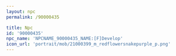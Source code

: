 ```yaml
---
layout: npc
permalink: /90000435

title: Npc
id: '90000435'
npc_name: 'NPCNAME_90000435_NAME:[F]Develop'
icon_url: 'portrait/mob/21000399_m_redflowersnakepurple_p.png'
---
```

